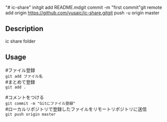 "# ic-share"  initgit add README.mdgit commit -m "first commit"git remote add origin https://github.com/yusaic/ic-share.gitgit push -u origin master


## Description
ic share folder


## Usage

#ファイル登録  
`git add ファイル名`  
#まとめて登録  
`git add .`  

#コメントをつける  
`git commit -m "Gitにファイル登録" `  
#ローカルリポジトリで登録したファイルをリモートリポジトリに送信  
`git push origin master`  



